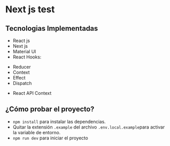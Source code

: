 # Next js test

## Tecnologias Implementadas
- React js
- Next js
- Material UI
- React Hooks:
 * Reducer
 * Context
 * Effect
 * Dispatch
- React API Context


## ¿Cómo probar el proyecto?
- `npm install` para instalar las dependencias.
-  Quitar la extensión `.example` del archivo `.env.local.example`para activar la variable de entorno.
- `npm run dev` para iniciar el proyecto

